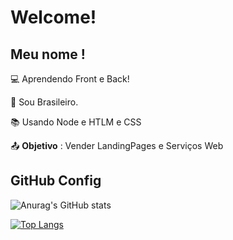 # Welcome!

 

## Meu nome !

 

:computer: Aprendendo Front e Back!

:house_with_garden: Sou Brasileiro.

:books: Usando Node e HTLM e CSS

:outbox_tray: **Objetivo** : Vender LandingPages e Serviços Web

 

## GitHub Config

![Anurag's GitHub stats](https://github-readme-stats.vercel.app/api?username=AlanGabriL&show_icons=true&theme=dracula)

[![Top Langs](https://github-readme-stats.vercel.app/api/top-langs/?username=AlanGabriL&layout=compact)](https://github.com/AalnGabriL/github-readme-stats)

